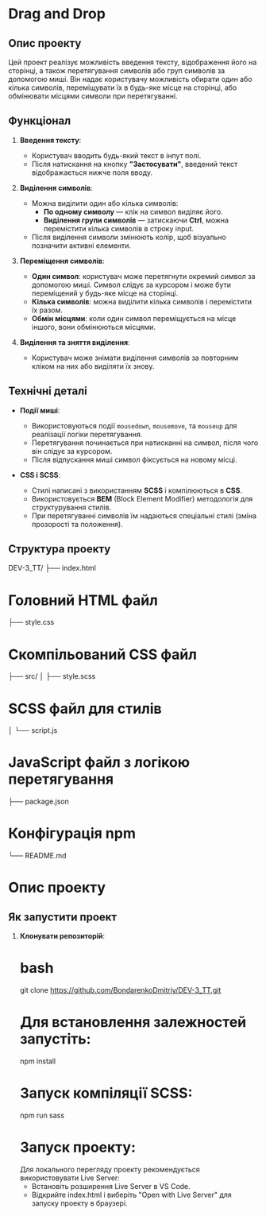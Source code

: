 # Drag and Drop

## Опис проекту
Цей проект реалізує можливість введення тексту, відображення його на сторінці, а також перетягування символів або груп символів за допомогою миші. Він надає користувачу можливість обирати один або кілька символів, переміщувати їх в будь-яке місце на сторінці, або обмінювати місцями символи при перетягуванні.

## Функціонал

1. **Введення тексту**:
   - Користувач вводить будь-який текст в інпут полі.
   - Після натискання на кнопку **"Застосувати"**, введений текст відображається нижче поля вводу.

2. **Виділення символів**:
   - Можна виділити один або кілька символів:
     - **По одному символу** — клік на символ виділяє його.
     - **Виділення групи символів** — затискаючи **Ctrl**, можна перемістити кілька символів в строку input.
   - Після виділення символи змінюють колір, щоб візуально позначити активні елементи.

3. **Переміщення символів**:
   - **Один символ**: користувач може перетягнути окремий символ за допомогою миші. Символ слідує за курсором і може бути переміщений у будь-яке місце на сторінці.
   - **Кілька символів**: можна виділити кілька символів і перемістити їх разом.
   - **Обмін місцями**: коли один символ переміщується на місце іншого, вони обмінюються місцями.

4. **Виділення та зняття виділення**:
   - Користувач може знімати виділення символів за повторним кліком на них або виділяти їх знову.

## Технічні деталі

- **Події миші**:
  - Використовуються події `mousedown`, `mousemove`, та `mouseup` для реалізації логіки перетягування.
  - Перетягування починається при натисканні на символ, після чого він слідує за курсором.
  - Після відпускання миші символ фіксується на новому місці.

- **CSS і SCSS**:
  - Стилі написані з використанням **SCSS** і компілюються в **CSS**.
  - Використовується **BEM** (Block Element Modifier) методологія для структурування стилів.
  - При перетягуванні символів їм надаються спеціальні стилі (зміна прозорості та положення).

## Структура проекту
DEV-3_TT/
├── index.html 
# Головний HTML файл 
├── style.css
# Скомпільований CSS файл 
├── src/ │ 
 ├── style.scss 
 # SCSS файл для стилів 
 │ └── script.js 
 # JavaScript файл з логікою перетягування 
 ├── package.json 
 # Конфігурація npm 
 └── README.md 
 # Опис проекту
 
## Як запустити проект
1. **Клонувати репозиторій**:
   # bash
   git clone https://github.com/BondarenkoDmitriy/DEV-3_TT.git
   # Для встановлення залежностей запустіть:
   npm install
   # Запуск компіляції SCSS:
   npm run sass
   # Запуск проекту:
   Для локального перегляду проекту рекомендується використовувати Live Server:
     - Встановіть розширення Live Server в VS Code.
     - Відкрийте index.html і виберіть "Open with Live Server" для запуску проекту в браузері.
